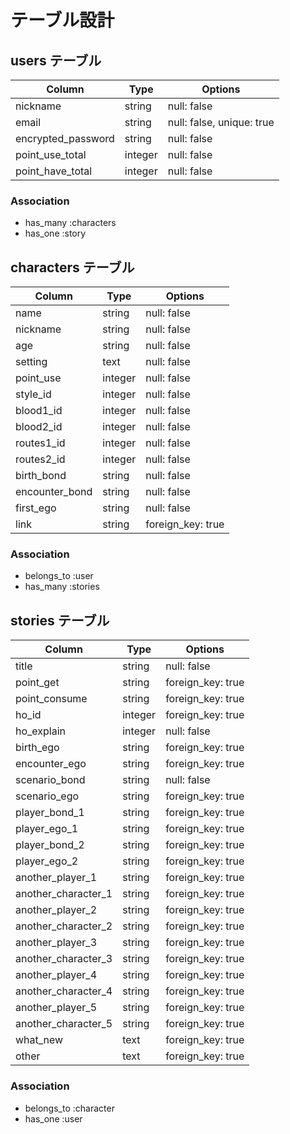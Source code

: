 # テーブル設計

## users テーブル

| Column                         | Type    | Options     |
| ------------------------------ | ------- | ----------- |
| nickname                       | string  | null: false |
| email                          | string  | null: false, unique: true |
| encrypted_password             | string  | null: false |
| point_use_total                | integer | null: false |
| point_have_total               | integer | null: false |



### Association

- has_many :characters
- has_one  :story



## characters テーブル

| Column                    | Type         | Options     |
| ------------------------- | ------------ | ----------- |
| name                      | string       | null: false |
| nickname                  | string       | null: false |
| age                       | string       | null: false |
| setting                   | text         | null: false |
| point_use                 | integer      | null: false |
| style_id                  | integer      | null: false |
| blood1_id                 | integer      | null: false |
| blood2_id                 | integer      | null: false |
| routes1_id                | integer      | null: false |
| routes2_id                | integer      | null: false |
| birth_bond                | string       | null: false |
| encounter_bond            | string       | null: false |
| first_ego                 | string       | null: false |
| link                      | string       | foreign_key: true |



### Association

- belongs_to :user
- has_many :stories

## stories テーブル

| Column                               | Type        | Options           |
| ------------------------------------ | ----------- | ----------------- |
| title                                | string      | null: false       |
| point_get                            | string      | foreign_key: true |
| point_consume                        | string      | foreign_key: true |
| ho_id                                | integer     | foreign_key: true |
| ho_explain                           | integer     | null: false       |
| birth_ego                            | string      | foreign_key: true |
| encounter_ego                        | string      | foreign_key: true |
| scenario_bond                        | string      | null: false       |
| scenario_ego                         | string      | foreign_key: true |
| player_bond_1                        | string      | foreign_key: true |
| player_ego_1                         | string      | foreign_key: true |
| player_bond_2                        | string      | foreign_key: true |
| player_ego_2                         | string      | foreign_key: true |
| another_player_1                     | string      | foreign_key: true |
| another_character_1                  | string      | foreign_key: true |
| another_player_2                     | string      | foreign_key: true |
| another_character_2                  | string      | foreign_key: true |
| another_player_3                     | string      | foreign_key: true |
| another_character_3                  | string      | foreign_key: true |
| another_player_4                     | string      | foreign_key: true |
| another_character_4                  | string      | foreign_key: true |
| another_player_5                     | string      | foreign_key: true |
| another_character_5                  | string      | foreign_key: true |
| what_new                             | text        | foreign_key: true |
| other                                | text        | foreign_key: true |

### Association

- belongs_to :character
- has_one    :user
